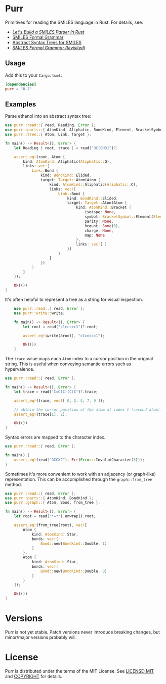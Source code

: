 # Purr

Primitives for reading the SMILES language in Rust. For details, see:

- *[Let's Build a SMILES Parser in Rust](https://depth-first.com/articles/2020/05/25/lets-build-a-smiles-parser-in-rust/)*
- [SMILES Formal Grammar](https://depth-first.com/articles/2020/04/20/smiles-formal-grammar/)
- [Abstract Syntax Trees for SMILES](https://depth-first.com/articles/2020/12/14/an-abstract-syntatx-tree-for-smiles/)
- *[SMILES Formal Grammar Revisited](https://depth-first.com/articles/2020/12/21/smiles-formal-grammar-revisited/)*)

## Usage

Add this to your `Cargo.toml`:

```toml
[dependencies]
purr = "0.7"
```

## Examples

Parse ethanol into an abstract syntax tree:

```rust
use purr::read::{ read, Reading, Error };
use purr::parts::{ AtomKind, Aliphatic, BondKind, Element, BracketSymbol };
use purr::tree::{ Atom, Link, Target };

fn main() -> Result<(), Error> {
    let Reading { root, trace } = read("OC[CH3]")?;

    assert_eq!(root, Atom {
        kind: AtomKind::Aliphatic(Aliphatic::O),
        links: vec![
            Link::Bond {
                kind: BondKind::Elided,
                target: Target::Atom(Atom {
                    kind: AtomKind::Aliphatic(Aliphatic::C),
                    links: vec![
                        Link::Bond {
                            kind: BondKind::Elided,
                            target: Target::Atom(Atom {
                                kind: AtomKind::Bracket {
                                    isotope: None,
                                    symbol: BracketSymbol::Element(Element::C),
                                    parity: None,
                                    hcount: Some(3),
                                    charge: None,
                                    map: None
                                },
                                links: vec![ ]
                            })
                        }
                    ]
                })
            }
        ]
    });

    Ok(())
}
```

It's often helpful to represent a tree as a string for visual inspection.

```rust
    use purr::read::{ read, Error };
    use purr::write::write;

    fn main() -> Result<(), Error> {
        let root = read("c1ccccc1")?.root;

        assert_eq!(write(&root), "c1ccccc1");

        Ok(())
    }
```

The `trace` value maps each `Atom` index to a cursor position in the original string. This is useful when conveying semantic errors such as hypervalence. 

```rust
use purr::read::{ read, Error };

fn main() -> Result<(), Error> {
    let trace = read("C=C(C)(C)C")?.trace;

    assert_eq!(trace, vec![ 0, 2, 4, 7, 9 ]);

    // obtain the cursor position of the atom at index 1 (second atom):
    assert_eq!(trace[1], 2);

    Ok(())
}
```

Syntax errors are mapped to the character index.

```rust
use purr::read::{ read, Error };

fn main() {
    assert_eq!(read("OCCXC"), Err(Error::InvalidCharacter(3)));
}
```

Sometimes it's more convenient to work with an adjacency (or graph-like) representation. This can be accomplished through the `graph::from_tree` method.

```rust
use purr::read::{ read, Error };
use purr::parts::{ AtomKind, BondKind };
use purr::graph::{ Atom, Bond, from_tree };

fn main() -> Result<(), Error> {
    let root = read("*=*").unwrap().root;

    assert_eq!(from_tree(root), vec![
        Atom {
            kind: AtomKind::Star,
            bonds: vec![
                Bond::new(BondKind::Double, 1)
            ]
        },
        Atom {
            kind: AtomKind::Star,
            bonds: vec![
                Bond::new(BondKind::Double, 0)
            ]
        }
    ]);

    Ok(())
}
```

# Versions

Purr is not yet stable. Patch versions never introduce breaking changes, but minor/major versions probably will.

# License

Purr is distributed under the terms of the MIT License. See
[LICENSE-MIT](LICENSE-MIT) and [COPYRIGHT](COPYRIGHT) for details.